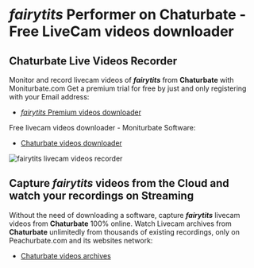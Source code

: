# _fairytits_ Performer on Chaturbate - Free LiveCam videos downloader

## Chaturbate Live Videos Recorder

Monitor and record livecam videos of **_fairytits_** from **Chaturbate** with Moniturbate.com
Get a premium trial for free by just and only registering with your Email address:
* [_fairytits_ Premium videos downloader](https://moniturbate.com/request-demo-licence-key.html)

Free livecam videos downloader - Moniturbate Software:
* [Chaturbate videos downloader](https://moniturbate.com/moniturbate-download-software.html)

![_fairytits_ livecam videos recorder](https://peachurnet.com/templates/moniturbate-software.png)


## Capture _fairytits_ videos from the Cloud and watch your recordings on Streaming

Without the need of downloading a software, capture **_fairytits_** livecam videos from **Chaturbate** 100% online.
Watch Livecam archives from **Chaturbate** unlimitedly from thousands of existing recordings, only on Peachurbate.com and its websites network:
* [Chaturbate videos archives](https://peachurnet.com/)